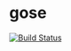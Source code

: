 # gose
[![Build Status](https://travis-ci.org/snes-emu/gose.svg?branch=master)](https://travis-ci.org/snes-emu/gose)